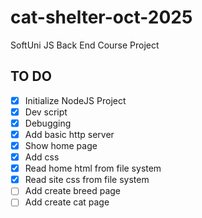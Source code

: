 # cat-shelter-oct-2025

SoftUni JS Back End Course Project

## TO DO

- [x] Initialize NodeJS Project
- [x] Dev script
- [x] Debugging
- [x] Add basic http server
- [x] Show home page
- [x] Add css
- [x] Read home html from file system
- [x] Read site css from file system
- [ ] Add create breed page
- [ ] Add create cat page